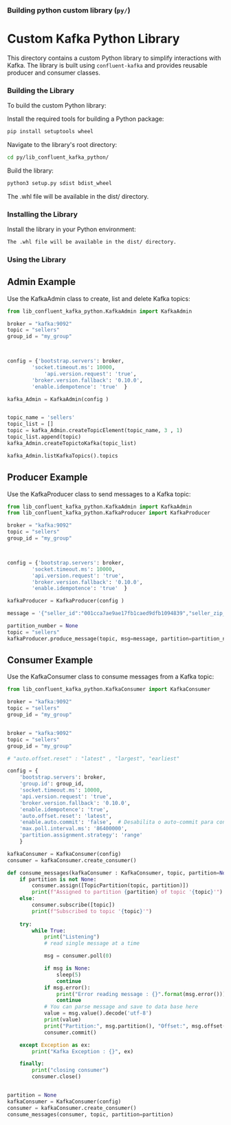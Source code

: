 ### **Building python custom library (`py/`)**

# Custom Kafka Python Library

This directory contains a custom Python library to simplify interactions with Kafka. The library is built using `confluent-kafka` and provides reusable producer and consumer classes.


### Building the Library
To build the custom Python library:

Install the required tools for building a Python package:

```bash
pip install setuptools wheel

```

Navigate to the library's root directory:

```bash
cd py/lib_confluent_kafka_python/

```

Build the library:

```bash
python3 setup.py sdist bdist_wheel

```
The .whl file will be available in the dist/ directory.

### Installing the Library
Install the library in your Python environment:

```bash
The .whl file will be available in the dist/ directory.

```

### Using the Library

## Admin Example
Use the KafkaAdmin class to create, list and delete Kafka topics:

```python
from lib_confluent_kafka_python.KafkaAdmin import KafkaAdmin

broker = "kafka:9092"
topic = "sellers"
group_id = "my_group"



config = {'bootstrap.servers': broker,
        'socket.timeout.ms': 10000,
            'api.version.request': 'true',
        'broker.version.fallback': '0.10.0',
        'enable.idempotence': 'true'  }

kafka_Admin = KafkaAdmin(config )


topic_name = 'sellers'
topic_list = []
topic = kafka_Admin.createTopicElement(topic_name, 3 , 1)
topic_list.append(topic)
kafka_Admin.createTopictoKafka(topic_list) 

kafka_Admin.listKafkaTopics().topics


```

## Producer Example
Use the KafkaProducer class to send messages to a Kafka topic:

```python
from lib_confluent_kafka_python.KafkaAdmin import KafkaAdmin
from lib_confluent_kafka_python.KafkaProducer import KafkaProducer

broker = "kafka:9092"
topic = "sellers"
group_id = "my_group"



config = {'bootstrap.servers': broker,
        'socket.timeout.ms': 10000,
        'api.version.request': 'true',
        'broker.version.fallback': '0.10.0',
        'enable.idempotence': 'true'  }

kafkaProducer = KafkaProducer(config )

message = '{"seller_id":"001cca7ae9ae17fb1caed9dfb1094839","seller_zip_code_prefix":"29156","seller_city":"cariacica","seller_state":"SP"}'

partition_number = None
topic = "sellers"
kafkaProducer.produce_message(topic, msg=message, partition=partition_number)


```


## Consumer Example
Use the KafkaConsumer class to consume messages from a Kafka topic:

```python
from lib_confluent_kafka_python.KafkaConsumer import KafkaConsumer

broker = "kafka:9092"
topic = "sellers"
group_id = "my_group"


broker = "kafka:9092"
topic = "sellers"
group_id = "my_group"

# "auto.offset.reset" : "latest" , "largest", "earliest"

config = {
    'bootstrap.servers': broker,
    'group.id': group_id,
    'socket.timeout.ms': 10000,
    'api.version.request': 'true',
    'broker.version.fallback': '0.10.0',
    'enable.idempotence': 'true',
    'auto.offset.reset': 'latest',
    'enable.auto.commit': 'false',  # Desabilita o auto-commit para controle manual
    'max.poll.interval.ms': '86400000',
    'partition.assignment.strategy': 'range'
    }

kafkaConsumer = KafkaConsumer(config)
consumer = kafkaConsumer.create_consumer()

def consume_messages(kafkaConsumer : KafkaConsumer, topic, partition=None):
    if partition is not None:
        consumer.assign([TopicPartition(topic, partition)])
        print(f"Assigned to partition {partition} of topic '{topic}'")
    else:
        consumer.subscribe([topic])
        print(f"Subscribed to topic '{topic}'")
        
    try:
        while True:
            print("Listening")
            # read single message at a time

            msg = consumer.poll(0)

            if msg is None:
                sleep(5)
                continue
            if msg.error():
                print("Error reading message : {}".format(msg.error()))
                continue
            # You can parse message and save to data base here
            value = msg.value().decode('utf-8')
            print(value)
            print("Partition:", msg.partition(), "Offset:", msg.offset())
            consumer.commit()

    except Exception as ex:
        print("Kafka Exception : {}", ex)

    finally:
        print("closing consumer")
        consumer.close()


partition = None
kafkaConsumer = KafkaConsumer(config)
consumer = kafkaConsumer.create_consumer()
consume_messages(consumer, topic, partition=partition)

```



